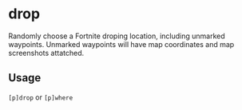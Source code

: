 # drop
Randomly choose a Fortnite droping location, including unmarked waypoints. Unmarked waypoints will have map coordinates and map screenshots attatched.

## Usage
`[p]drop` or `[p]where`